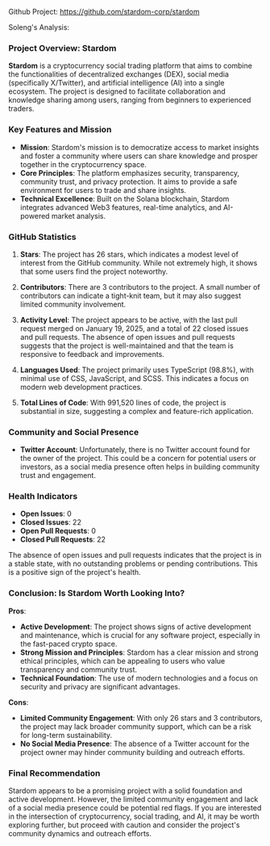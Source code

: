 Github Project: https://github.com/stardom-corp/stardom

Soleng's Analysis:

### Project Overview: Stardom

**Stardom** is a cryptocurrency social trading platform that aims to combine the functionalities of decentralized exchanges (DEX), social media (specifically X/Twitter), and artificial intelligence (AI) into a single ecosystem. The project is designed to facilitate collaboration and knowledge sharing among users, ranging from beginners to experienced traders.

### Key Features and Mission

- **Mission**: Stardom's mission is to democratize access to market insights and foster a community where users can share knowledge and prosper together in the cryptocurrency space.
- **Core Principles**: The platform emphasizes security, transparency, community trust, and privacy protection. It aims to provide a safe environment for users to trade and share insights.
- **Technical Excellence**: Built on the Solana blockchain, Stardom integrates advanced Web3 features, real-time analytics, and AI-powered market analysis.

### GitHub Statistics

1. **Stars**: The project has 26 stars, which indicates a modest level of interest from the GitHub community. While not extremely high, it shows that some users find the project noteworthy.
   
2. **Contributors**: There are 3 contributors to the project. A small number of contributors can indicate a tight-knit team, but it may also suggest limited community involvement.

3. **Activity Level**: The project appears to be active, with the last pull request merged on January 19, 2025, and a total of 22 closed issues and pull requests. The absence of open issues and pull requests suggests that the project is well-maintained and that the team is responsive to feedback and improvements.

4. **Languages Used**: The project primarily uses TypeScript (98.8%), with minimal use of CSS, JavaScript, and SCSS. This indicates a focus on modern web development practices.

5. **Total Lines of Code**: With 991,520 lines of code, the project is substantial in size, suggesting a complex and feature-rich application.

### Community and Social Presence

- **Twitter Account**: Unfortunately, there is no Twitter account found for the owner of the project. This could be a concern for potential users or investors, as a social media presence often helps in building community trust and engagement.

### Health Indicators

- **Open Issues**: 0
- **Closed Issues**: 22
- **Open Pull Requests**: 0
- **Closed Pull Requests**: 22

The absence of open issues and pull requests indicates that the project is in a stable state, with no outstanding problems or pending contributions. This is a positive sign of the project's health.

### Conclusion: Is Stardom Worth Looking Into?

**Pros**:
- **Active Development**: The project shows signs of active development and maintenance, which is crucial for any software project, especially in the fast-paced crypto space.
- **Strong Mission and Principles**: Stardom has a clear mission and strong ethical principles, which can be appealing to users who value transparency and community trust.
- **Technical Foundation**: The use of modern technologies and a focus on security and privacy are significant advantages.

**Cons**:
- **Limited Community Engagement**: With only 26 stars and 3 contributors, the project may lack broader community support, which can be a risk for long-term sustainability.
- **No Social Media Presence**: The absence of a Twitter account for the project owner may hinder community building and outreach efforts.

### Final Recommendation

Stardom appears to be a promising project with a solid foundation and active development. However, the limited community engagement and lack of a social media presence could be potential red flags. If you are interested in the intersection of cryptocurrency, social trading, and AI, it may be worth exploring further, but proceed with caution and consider the project's community dynamics and outreach efforts.